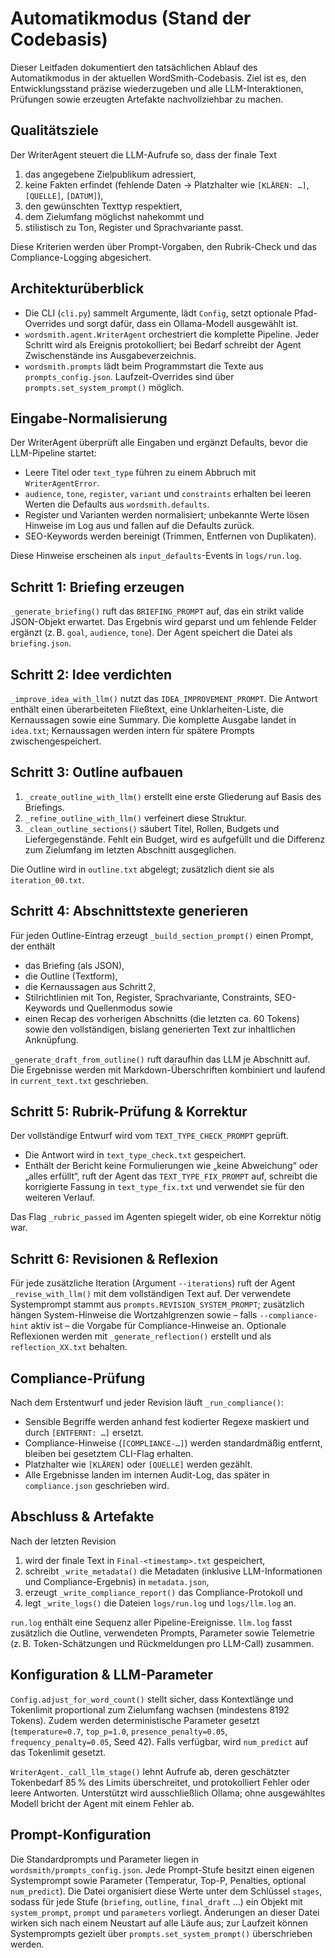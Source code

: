 # Automatikmodus (Stand der Codebasis)

Dieser Leitfaden dokumentiert den tatsächlichen Ablauf des Automatikmodus
in der aktuellen WordSmith-Codebasis. Ziel ist es, den Entwicklungsstand
präzise wiederzugeben und alle LLM-Interaktionen, Prüfungen sowie erzeugten
Artefakte nachvollziehbar zu machen.

## Qualitätsziele

Der WriterAgent steuert die LLM-Aufrufe so, dass der finale Text

1. das angegebene Zielpublikum adressiert,
2. keine Fakten erfindet (fehlende Daten → Platzhalter wie `[KLÄREN: …]`,
   `[QUELLE]`, `[DATUM]`),
3. den gewünschten Texttyp respektiert,
4. dem Zielumfang möglichst nahekommt und
5. stilistisch zu Ton, Register und Sprachvariante passt.

Diese Kriterien werden über Prompt-Vorgaben, den Rubrik-Check und das
Compliance-Logging abgesichert.

## Architekturüberblick

* Die CLI (`cli.py`) sammelt Argumente, lädt `Config`, setzt optionale
  Pfad-Overrides und sorgt dafür, dass ein Ollama-Modell ausgewählt ist.
* `wordsmith.agent.WriterAgent` orchestriert die komplette Pipeline. Jeder
  Schritt wird als Ereignis protokolliert; bei Bedarf schreibt der Agent
  Zwischenstände ins Ausgabeverzeichnis.
* `wordsmith.prompts` lädt beim Programmstart die Texte aus
  `prompts_config.json`. Laufzeit-Overrides sind über
  `prompts.set_system_prompt()` möglich.

## Eingabe-Normalisierung

Der WriterAgent überprüft alle Eingaben und ergänzt Defaults, bevor die
LLM-Pipeline startet:

* Leere Titel oder `text_type` führen zu einem Abbruch mit
  `WriterAgentError`.
* `audience`, `tone`, `register`, `variant` und `constraints` erhalten bei
  leeren Werten die Defaults aus `wordsmith.defaults`.
* Register und Varianten werden normalisiert; unbekannte Werte lösen
  Hinweise im Log aus und fallen auf die Defaults zurück.
* SEO-Keywords werden bereinigt (Trimmen, Entfernen von Duplikaten).

Diese Hinweise erscheinen als `input_defaults`-Events in `logs/run.log`.

## Schritt 1: Briefing erzeugen

`_generate_briefing()` ruft das `BRIEFING_PROMPT` auf, das ein strikt
valide JSON-Objekt erwartet. Das Ergebnis wird geparst und um fehlende
Felder ergänzt (z. B. `goal`, `audience`, `tone`). Der Agent speichert die
Datei als `briefing.json`.

## Schritt 2: Idee verdichten

`_improve_idea_with_llm()` nutzt das `IDEA_IMPROVEMENT_PROMPT`. Die Antwort
enthält einen überarbeiteten Fließtext, eine Unklarheiten-Liste, die
Kernaussagen sowie eine Summary. Die komplette Ausgabe landet in `idea.txt`;
Kernaussagen werden intern für spätere Prompts zwischengespeichert.

## Schritt 3: Outline aufbauen

1. `_create_outline_with_llm()` erstellt eine erste Gliederung auf Basis
   des Briefings.
2. `_refine_outline_with_llm()` verfeinert diese Struktur.
3. `_clean_outline_sections()` säubert Titel, Rollen, Budgets und
   Liefergegenstände. Fehlt ein Budget, wird es aufgefüllt und die Differenz
   zum Zielumfang im letzten Abschnitt ausgeglichen.

Die Outline wird in `outline.txt` abgelegt; zusätzlich dient sie als
`iteration_00.txt`.

## Schritt 4: Abschnittstexte generieren

Für jeden Outline-Eintrag erzeugt `_build_section_prompt()` einen Prompt,
der enthält

* das Briefing (als JSON),
* die Outline (Textform),
* die Kernaussagen aus Schritt 2,
* Stilrichtlinien mit Ton, Register, Sprachvariante, Constraints,
  SEO-Keywords und Quellenmodus sowie
* einen Recap des vorherigen Abschnitts (die letzten ca. 60 Tokens) sowie
  den vollständigen, bislang generierten Text zur inhaltlichen Anknüpfung.

`_generate_draft_from_outline()` ruft daraufhin das LLM je Abschnitt auf.
Die Ergebnisse werden mit Markdown-Überschriften kombiniert und laufend in
`current_text.txt` geschrieben.

## Schritt 5: Rubrik-Prüfung & Korrektur

Der vollständige Entwurf wird vom `TEXT_TYPE_CHECK_PROMPT` geprüft.
* Die Antwort wird in `text_type_check.txt` gespeichert.
* Enthält der Bericht keine Formulierungen wie „keine Abweichung“ oder
  „alles erfüllt“, ruft der Agent das `TEXT_TYPE_FIX_PROMPT` auf, schreibt
  die korrigierte Fassung in `text_type_fix.txt` und verwendet sie für den
  weiteren Verlauf.

Das Flag `_rubric_passed` im Agenten spiegelt wider, ob eine Korrektur
nötig war.

## Schritt 6: Revisionen & Reflexion

Für jede zusätzliche Iteration (Argument `--iterations`) ruft der Agent
`_revise_with_llm()` mit dem vollständigen Text auf. Der verwendete
Systemprompt stammt aus `prompts.REVISION_SYSTEM_PROMPT`; zusätzlich hängen
System-Hinweise die Wortzahlgrenzen sowie – falls `--compliance-hint`
aktiv ist – die Vorgabe für Compliance-Hinweise an. Optionale Reflexionen
werden mit `_generate_reflection()` erstellt und als `reflection_XX.txt`
behalten.

## Compliance-Prüfung

Nach dem Erstentwurf und jeder Revision läuft `_run_compliance()`:

* Sensible Begriffe werden anhand fest kodierter Regexe maskiert und durch
  `[ENTFERNT: …]` ersetzt.
* Compliance-Hinweise (`[COMPLIANCE-…]`) werden standardmäßig entfernt,
  bleiben bei gesetztem CLI-Flag erhalten.
* Platzhalter wie `[KLÄREN]` oder `[QUELLE]` werden gezählt.
* Alle Ergebnisse landen im internen Audit-Log, das später in
  `compliance.json` geschrieben wird.

## Abschluss & Artefakte

Nach der letzten Revision

1. wird der finale Text in `Final-<timestamp>.txt` gespeichert,
2. schreibt `_write_metadata()` die Metadaten (inklusive LLM-Informationen
   und Compliance-Ergebnis) in `metadata.json`,
3. erzeugt `_write_compliance_report()` das Compliance-Protokoll und
4. legt `_write_logs()` die Dateien `logs/run.log` und `logs/llm.log` an.

`run.log` enthält eine Sequenz aller Pipeline-Ereignisse. `llm.log` fasst
zusätzlich die Outline, verwendeten Prompts, Parameter sowie Telemetrie
(z. B. Token-Schätzungen und Rückmeldungen pro LLM-Call) zusammen.

## Konfiguration & LLM-Parameter

`Config.adjust_for_word_count()` stellt sicher, dass Kontextlänge und
Tokenlimit proportional zum Zielumfang wachsen (mindestens 8192 Tokens).
Zudem werden deterministische Parameter gesetzt (`temperature=0.7`,
`top_p=1.0`, `presence_penalty=0.05`, `frequency_penalty=0.05`, Seed 42).
Falls verfügbar, wird `num_predict` auf das Tokenlimit gesetzt.

`WriterAgent._call_llm_stage()` lehnt Aufrufe ab, deren geschätzter
Tokenbedarf 85 % des Limits überschreitet, und protokolliert Fehler oder
leere Antworten. Unterstützt wird ausschließlich Ollama; ohne ausgewähltes
Modell bricht der Agent mit einem Fehler ab.

## Prompt-Konfiguration

Die Standardprompts und Parameter liegen in
`wordsmith/prompts_config.json`. Jede Prompt-Stufe besitzt einen eigenen
Systemprompt sowie Parameter (Temperatur, Top-P, Penalties, optional
`num_predict`). Die Datei organisiert diese Werte unter dem Schlüssel
`stages`, sodass für jede Stufe (`briefing`, `outline`, `final_draft` …)
ein Objekt mit `system_prompt`, `prompt` und `parameters` vorliegt.
Änderungen an dieser Datei wirken sich nach einem Neustart auf alle Läufe
aus; zur Laufzeit können Systemprompts gezielt über
`prompts.set_system_prompt()` überschrieben werden.

